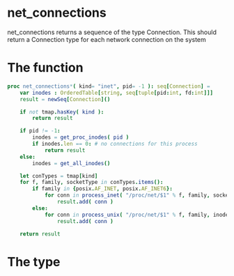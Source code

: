 # net_connections

net_connections returns a sequence of the type Connection. This should return a Connection type
for each network connection on the system

# The function
```nim
proc net_connections*( kind= "inet", pid= -1 ): seq[Connection] =
    var inodes : OrderedTable[string, seq[tuple[pid:int, fd:int]]]
    result = newSeq[Connection]()

    if not tmap.hasKey( kind ):
        return result

    if pid != -1:
        inodes = get_proc_inodes( pid )
        if inodes.len == 0: # no connections for this process
            return result
    else:
        inodes = get_all_inodes()

    let conTypes = tmap[kind]
    for f, family, socketType in conTypes.items():
        if family in {posix.AF_INET, posix.AF_INET6}:
            for conn in process_inet( "/proc/net/$1" % f, family, socketType, inodes, filter_pid=pid ):
                result.add( conn )
        else:
            for conn in process_unix( "/proc/net/$1" % f, family, inodes, filter_pid=pid ):
                result.add( conn )

    return result
```

# The type
